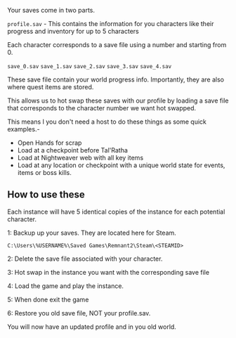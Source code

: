 
Your saves come in two parts.

`profile.sav` - This contains the information for you characters like their progress and inventory for up to 5 characters

Each character corresponds to a save file using a number and starting from 0.

`save_0.sav`
`save_1.sav`
`save_2.sav`
`save_3.sav`
`save_4.sav`

These save file contain your world progress info. Importantly, they are also where quest items are stored.

This allows us to hot swap these saves with our profile by loading a save file that corresponds to the character number we want hot swapped.

This means I you don't need a host to do these things as some quick examples.-

- Open Hands for scrap
- Load at a checkpoint before Tal'Ratha
- Load at Nightweaver web with all key items
- Load at any location or checkpoint with a unique world state for events, items or boss kills.

## How to use these

Each instance will have 5 identical copies of the instance for each potential character.

1: Backup up your saves. They are located here for Steam.

```
C:\Users\%USERNAME%\Saved Games\Remnant2\Steam\<STEAMID>
```

2: Delete the save file associated with your character.

3: Hot swap in the instance you want with the corresponding save file

4: Load the game and play the instance.

5: When done exit the game

6: Restore you old save file, NOT your profile.sav.

You will now have an updated profile and in you old world.